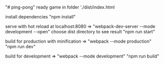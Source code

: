 "# ping-pong" 
ready game in folder './dist/index.html


install dependencies
"npm install"


serve with hot reload at localhost:8080  =>  "webpack-dev-server --mode development --open"   choose dist directory to see result
"npm run start"


build for production with minification  =>  "webpack --mode production"
"npm run dev"


build for development  =>  "webpack --mode development"
"npm run build"
